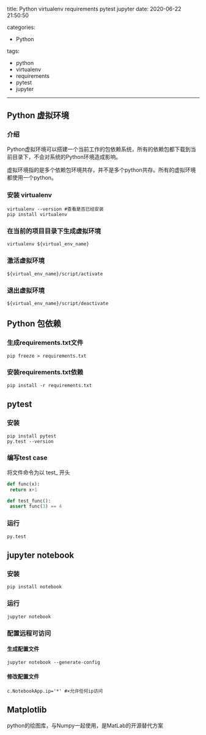 title: Python virtualenv requirements pytest jupyter
date: 2020-06-22 21:50:50

categories:
- Python

tags:
- python
- virtualenv
- requirements
- pytest
- jupyter

---

## Python 虚拟环境

### 介绍

Python虚拟环境可以搭建一个当前工作的包依赖系统，所有的依赖包都下载到当前目录下，不会对系统的Python环境造成影响。

虚拟环境指的是多个依赖包环境共存，并不是多个python共存。所有的虚拟环境都使用一个python。

<!--more-->

### 安装 virtualenv

```shell
virtualenv --version #查看是否已经安装
pip install virtualenv
```

### 在当前的项目目录下生成虚拟环境

```shell
virtualenv ${virtual_env_name}
```

### 激活虚拟环境

```shell
${virtual_env_name}/script/activate
```

### 退出虚拟环境

```shell
${virtual_env_name}/script/deactivate
```

## Python 包依赖

### 生成requirements.txt文件

```shell
pip freeze > requirements.txt
```

### 安装requirements.txt依赖

```shell
pip install -r requirements.txt
```

## pytest

### 安装

```shell
pip install pytest
py.test --version
```

### 编写test case

将文件命令为以 test_ 开头

```python
def func(x):
 return x+1

def test_func():
 assert func(3) == 4
```

### 运行

```shell
py.test
```

## jupyter notebook

### 安装

```shell
pip install notebook
```

### 运行

```shell
jupyter notebook
```

### 配置远程可访问

#### 生成配置文件

```shell
jupyter notebook --generate-config
```

#### 修改配置文件

```configuration
c.NotebookApp.ip='*' #×允许任何ip访问
```

## Matplotlib

python的绘图库，与Numpy一起使用，是MatLab的开源替代方案